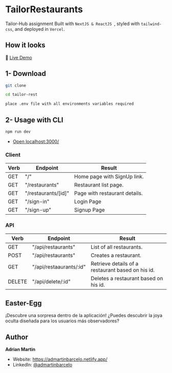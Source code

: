 # TailorRestaurants
Tailor-Hub assignment Built with ```NextJS & ReactJS ```, styled with ```tailwind-css```,  and deployed in ```Vercel```.

## How it looks

🔗 [Live Demo](https://tailor-restaurants-khaki.vercel.app/)


## 1- Download

```sh
git clone 

cd tailor-rest

place .env file with all environments variables required
```

## 2- Usage with CLI
```sh
npm run dev 
```
- [Open localhost:3000/](http://localhost:3000/)

### Client
Verb | Endpoint | Result
------------ | ------------- | -------------
GET | "/" | Home page with SignUp link.
GET | "/restaurants" | Restaurant list page.
GET | "/restaurants/[id]" | Page with restaurant details.
GET | "/sign-in" | Login Page
GET | "/sign-up" | Signup Page

### API
Verb | Endpoint | Result
------------ | ------------- | -------------
GET | "/api/restaurants" | List of all restaurants.
POST | "/api/restaurants" | Creates a restaurant.
GET | "/api/restaaurants/:id" | Retrieve details of a restaurant based on his id.
DELETE | "/api/delete/:id" | Deletes a restaurant based on his id.

## Easter-Egg

¡Descubre una sorpresa dentro de la aplicación! ¿Puedes descubrir la joya oculta diseñada para los usuarios más observadores?

## Author

**Adrian Martin**

* Website:  https://admartinbarcelo.netlify.app/
* LinkedIn: [@admartinbarcelo](https://www.linkedin.com/in/admartinbarcelo/)

